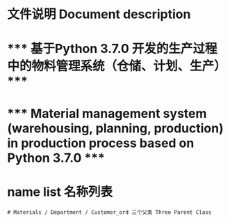 # 文件说明 Document description

# *** 基于Python 3.7.0 开发的生产过程中的物料管理系统（仓储、计划、生产）***
# *** Material management system (warehousing, planning, production) in production process based on Python 3.7.0 ***

# name list 名称列表

	# Materials / Department / Customer_ord 三个父类 Three Parent Class
